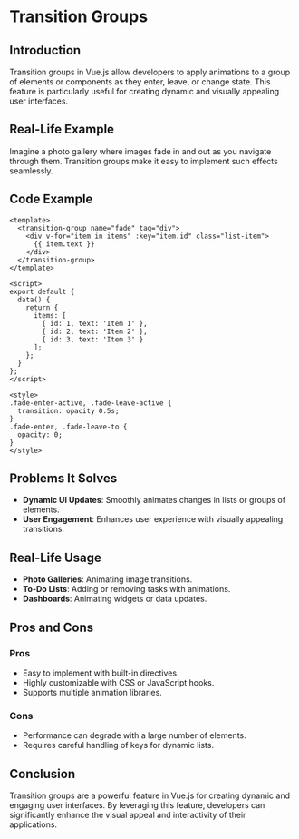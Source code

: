 # Transition Groups

## Introduction
Transition groups in Vue.js allow developers to apply animations to a group of elements or components as they enter, leave, or change state. This feature is particularly useful for creating dynamic and visually appealing user interfaces.

## Real-Life Example
Imagine a photo gallery where images fade in and out as you navigate through them. Transition groups make it easy to implement such effects seamlessly.

## Code Example
```vue
<template>
  <transition-group name="fade" tag="div">
    <div v-for="item in items" :key="item.id" class="list-item">
      {{ item.text }}
    </div>
  </transition-group>
</template>

<script>
export default {
  data() {
    return {
      items: [
        { id: 1, text: 'Item 1' },
        { id: 2, text: 'Item 2' },
        { id: 3, text: 'Item 3' }
      ];
    };
  }
};
</script>

<style>
.fade-enter-active, .fade-leave-active {
  transition: opacity 0.5s;
}
.fade-enter, .fade-leave-to {
  opacity: 0;
}
</style>
```

## Problems It Solves
- **Dynamic UI Updates**: Smoothly animates changes in lists or groups of elements.
- **User Engagement**: Enhances user experience with visually appealing transitions.

## Real-Life Usage
- **Photo Galleries**: Animating image transitions.
- **To-Do Lists**: Adding or removing tasks with animations.
- **Dashboards**: Animating widgets or data updates.

## Pros and Cons
### Pros
- Easy to implement with built-in directives.
- Highly customizable with CSS or JavaScript hooks.
- Supports multiple animation libraries.

### Cons
- Performance can degrade with a large number of elements.
- Requires careful handling of keys for dynamic lists.

## Conclusion
Transition groups are a powerful feature in Vue.js for creating dynamic and engaging user interfaces. By leveraging this feature, developers can significantly enhance the visual appeal and interactivity of their applications.
